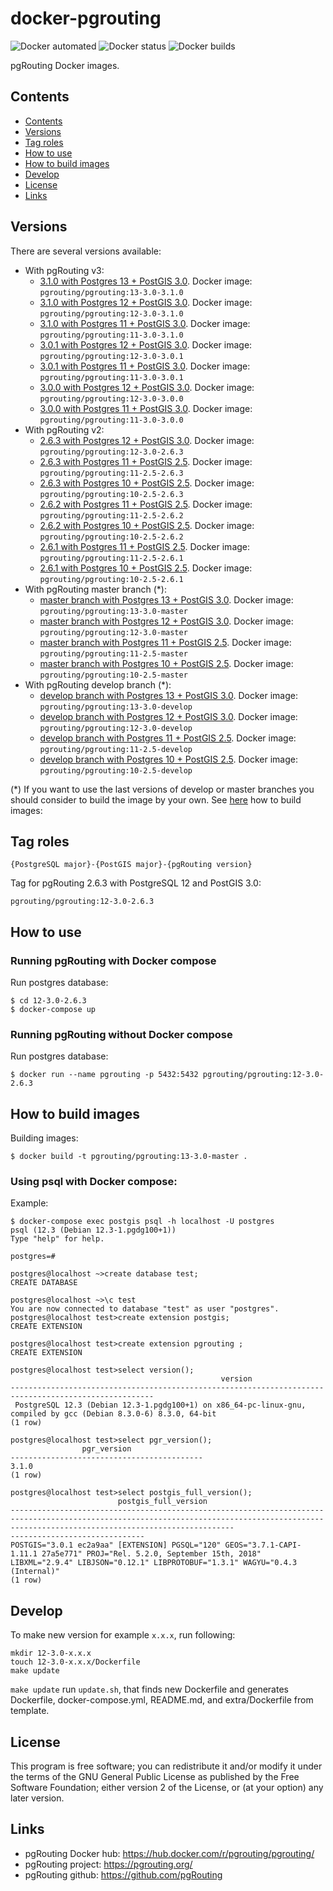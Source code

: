 # docker-pgrouting

![Docker automated](https://img.shields.io/docker/automated/pgrouting/pgrouting)
![Docker status](https://img.shields.io/docker/build/pgrouting/pgrouting)
![Docker builds](https://img.shields.io/docker/pulls/pgrouting/pgrouting)


pgRouting Docker images.

## Contents
- [Contents](#contents)
- [Versions](#versions)
- [Tag roles](#tag-roles)
- [How to use](#how-to-use)
- [How to build images](#how-to-build-images)
- [Develop](#develop)
- [License](#license)
- [Links](#links)

## Versions

There are several versions available:

- With pgRouting v3:
  - [3.1.0 with Postgres 13 + PostGIS 3.0](13-3.0-3.1.0/). Docker image: `pgrouting/pgrouting:13-3.0-3.1.0`
  - [3.1.0 with Postgres 12 + PostGIS 3.0](12-3.0-3.1.0/). Docker image: `pgrouting/pgrouting:12-3.0-3.1.0`
  - [3.1.0 with Postgres 11 + PostGIS 3.0](11-3.0-3.1.0/). Docker image: `pgrouting/pgrouting:11-3.0-3.1.0`
  - [3.0.1 with Postgres 12 + PostGIS 3.0](12-3.0-3.0.1/). Docker image: `pgrouting/pgrouting:12-3.0-3.0.1`
  - [3.0.1 with Postgres 11 + PostGIS 3.0](11-3.0-3.0.1/). Docker image: `pgrouting/pgrouting:11-3.0-3.0.1`
  - [3.0.0 with Postgres 12 + PostGIS 3.0](12-3.0-3.0.0/). Docker image: `pgrouting/pgrouting:12-3.0-3.0.0`
  - [3.0.0 with Postgres 11 + PostGIS 3.0](11-3.0-3.0.0/). Docker image: `pgrouting/pgrouting:11-3.0-3.0.0`
- With pgRouting v2:
  - [2.6.3 with Postgres 12 + PostGIS 3.0](12-3.0-2.6.3/). Docker image: `pgrouting/pgrouting:12-3.0-2.6.3`
  - [2.6.3 with Postgres 11 + PostGIS 2.5](11-2.5-2.6.3/). Docker image: `pgrouting/pgrouting:11-2.5-2.6.3`
  - [2.6.3 with Postgres 10 + PostGIS 2.5](10-2.5-2.6.3/). Docker image: `pgrouting/pgrouting:10-2.5-2.6.3`
  - [2.6.2 with Postgres 11 + PostGIS 2.5](11-2.5-2.6.2/). Docker image: `pgrouting/pgrouting:11-2.5-2.6.2`
  - [2.6.2 with Postgres 10 + PostGIS 2.5](10-2.5-2.6.2/). Docker image: `pgrouting/pgrouting:10-2.5-2.6.2`
  - [2.6.1 with Postgres 11 + PostGIS 2.5](11-2.5-2.6.1/). Docker image: `pgrouting/pgrouting:11-2.5-2.6.1`
  - [2.6.1 with Postgres 10 + PostGIS 2.5](10-2.5-2.6.1/). Docker image: `pgrouting/pgrouting:10-2.5-2.6.1`
- With pgRouting master branch (*):
  - [master branch with Postgres 13 + PostGIS 3.0](13-3.0-develop/). Docker image: `pgrouting/pgrouting:13-3.0-master`
  - [master branch with Postgres 12 + PostGIS 3.0](12-3.0-develop/). Docker image: `pgrouting/pgrouting:12-3.0-master`
  - [master branch with Postgres 11 + PostGIS 2.5](11-2.5-develop/). Docker image: `pgrouting/pgrouting:11-2.5-master`
  - [master branch with Postgres 10 + PostGIS 2.5](10-2.5-develop/). Docker image: `pgrouting/pgrouting:10-2.5-master`
- With pgRouting develop branch (*):
  - [develop branch with Postgres 13 + PostGIS 3.0](13-3.0-develop/). Docker image: `pgrouting/pgrouting:13-3.0-develop`
  - [develop branch with Postgres 12 + PostGIS 3.0](12-3.0-develop/). Docker image: `pgrouting/pgrouting:12-3.0-develop`
  - [develop branch with Postgres 11 + PostGIS 2.5](11-2.5-develop/). Docker image: `pgrouting/pgrouting:11-2.5-develop`
  - [develop branch with Postgres 10 + PostGIS 2.5](10-2.5-develop/). Docker image: `pgrouting/pgrouting:10-2.5-develop`

(*) If you want to use the last versions of develop or master branches you should consider to build the image by your own. See [here](#how-to-build-images) how to build images:

## Tag roles

`{PostgreSQL major}-{PostGIS major}-{pgRouting version}`

Tag for pgRouting 2.6.3 with PostgreSQL 12 and PostGIS 3.0:

`pgrouting/pgrouting:12-3.0-2.6.3`

## How to use

### Running pgRouting with Docker compose

Run postgres database:
```
$ cd 12-3.0-2.6.3
$ docker-compose up
```

### Running pgRouting without Docker compose

Run postgres database:
```
$ docker run --name pgrouting -p 5432:5432 pgrouting/pgrouting:12-3.0-2.6.3
```

## How to build images

Building images:
```
$ docker build -t pgrouting/pgrouting:13-3.0-master .
```


### Using psql with Docker compose:

Example:

```
$ docker-compose exec postgis psql -h localhost -U postgres
psql (12.3 (Debian 12.3-1.pgdg100+1))
Type "help" for help.

postgres=#

postgres@localhost ~>create database test;
CREATE DATABASE

postgres@localhost ~>\c test
You are now connected to database "test" as user "postgres".
postgres@localhost test>create extension postgis;                                          
CREATE EXTENSION

postgres@localhost test>create extension pgrouting ;
CREATE EXTENSION

postgres@localhost test>select version();
                                               version                                                
------------------------------------------------------------------------------------------------------
 PostgreSQL 12.3 (Debian 12.3-1.pgdg100+1) on x86_64-pc-linux-gnu, compiled by gcc (Debian 8.3.0-6) 8.3.0, 64-bit
(1 row)

postgres@localhost test>select pgr_version();
                pgr_version                
-------------------------------------------
3.1.0
(1 row)

postgres@localhost test>select postgis_full_version();
                        postgis_full_version                                                                      
----------------------------------------------------------------------------------------------------------------------------------------------------------------------------------------------
------------------------------
POSTGIS="3.0.1 ec2a9aa" [EXTENSION] PGSQL="120" GEOS="3.7.1-CAPI-1.11.1 27a5e771" PROJ="Rel. 5.2.0, September 15th, 2018" LIBXML="2.9.4" LIBJSON="0.12.1" LIBPROTOBUF="1.3.1" WAGYU="0.4.3 (Internal)"
(1 row)
```

## Develop

To make new version for example `x.x.x`, run following:

```
mkdir 12-3.0-x.x.x
touch 12-3.0-x.x.x/Dockerfile
make update
```

`make update` run `update.sh`, that finds new Dockerfile and generates Dockerfile, docker-compose.yml, README.md, and extra/Dockerfile from template.

## License

This program is free software; you can redistribute it and/or modify it under the terms of the GNU General Public License as published by the Free Software Foundation; either version 2 of the License, or (at your option) any later version.

## Links

- pgRouting Docker hub: https://hub.docker.com/r/pgrouting/pgrouting/
- pgRouting project: https://pgrouting.org/
- pgRouting github: https://github.com/pgRouting
